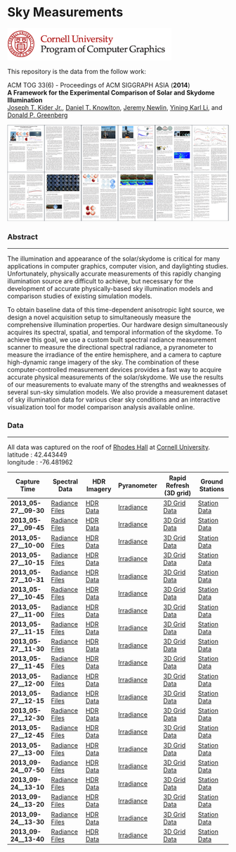 # Sky Measurements
![](pcg.png)

This repository is the data from the follow work:

ACM TOG 33(6) - Proceedings of ACM SIGGRAPH ASIA (**2014**)<BR>
**A Framework for the Experimental Comparison of Solar and Skydome Illumination**<BR>
[Joseph T. Kider Jr.](http://www.josephkider.com/), [Daniel T. Knowlton](http://www.danknowlton.com/), [Jeremy Newlin](http://www.jeremynewlin.info/), [Yining Karl Li](https://www.yiningkarlli.com/), and [Donald P. Greenberg](http://www.graphics.cornell.edu/people/director.html)


![](paper.png)



### Abstract
---
The illumination and appearance of the solar/skydome is critical for many applications in computer graphics, computer vision, and daylighting studies. Unfortunately, physically accurate measurements of this rapidly changing illumination source are difficult to achieve, but necessary for the development of accurate physically-based sky illumination models and comparison studies of existing simulation models.

To obtain baseline data of this time-dependent anisotropic light source, we design a novel acquisition setup to simultaneously measure the comprehensive illumination properties. Our hardware design simultaneously acquires its spectral, spatial, and temporal information of the skydome. To achieve this goal, we use a custom built spectral radiance measurement scanner to measure the directional spectral radiance, a pyranometer to measure the irradiance of the entire hemisphere, and a camera to capture high-dynamic range imagery of the sky. The combination of these computer-controlled measurement devices provides a fast way to acquire accurate physical measurements of the solar/skydome. We use the results of our measurements to evaluate many of the strengths and weaknesses of several sun-sky simulation models. We also provide a measurement dataset of sky illumination data for various clear sky conditions and an interactive visualization tool for model comparison analysis available online.

### Data
---

All data was captured on the roof of [Rhodes Hall](https://www.fs.cornell.edu/fs/facinfo/fs_facilinfo.cfm?facil_cd=2051) at [Cornell University](https://www.cornell.edu/).<BR>
latitude : 42.443449 <BR>
longitude : -76.481962


| Capture Time | Spectral Data | HDR Imagery | Pyranometer | Rapid Refresh (3D grid) | Ground Stations
| ------------- | ------------- | ------------- | ------------- | ------------- | ------------- |
| **2013_05-27__09-30** | [Radiance Files](data/2013-05-27/RADIANCE/2013-05-27___09.30.00.7z)  | [HDR Data](data/2013-05-27/HDR/2013_05-27__09-30-48.7z)  | [Irradiance](data/2013-05-27/IRRADIANCE/2013.05.27.09.30.00.txt)  | [3D Grid Data](data/2013-05-27/RR/RR_CONUS_13km_20130527_1300.grib2)  | [Station Data](data/2013-05-27/GROUNDSTATIONS/20130527_0000.7z)  |
| **2013_05-27__09-45** | [Radiance Files](data/2013-05-27/RADIANCE/2013-05-27___09.45.00.7z)  | [HDR Data](data/2013-05-27/HDR/2013_05-27__09-45-48.7z)  | [Irradiance](data/2013-05-27/IRRADIANCE/2013.05.27.09.45.00.txt)  | [3D Grid Data](data/2013-05-27/RR/RR_CONUS_13km_20130527_1300.grib2)  | [Station Data](data/2013-05-27/GROUNDSTATIONS/20130527_0000.7z)  |
| **2013_05-27__10-00** | [Radiance Files](data/2013-05-27/RADIANCE/2013-05-27___10.00.00.7z)  | [HDR Data](data/2013-05-27/HDR/2013_05-27__10-00-48.7z)  | [Irradiance](data/2013-05-27/IRRADIANCE/2013.05.27.10.00.00.txt)  | [3D Grid Data](data/2013-05-27/RR/RR_CONUS_13km_20130527_1400.grib2)  | [Station Data](data/2013-05-27/GROUNDSTATIONS/20130527_0000.7z)  |
| **2013_05-27__10-15** | [Radiance Files](data/2013-05-27/RADIANCE/2013-05-27___10.15.00.7z)  | [HDR Data](data/2013-05-27/HDR/2013_05-27__10-15-48.7z)  | [Irradiance](data/2013-05-27/IRRADIANCE/2013.05.27.10.15.00.txt)  | [3D Grid Data](data/2013-05-27/RR/RR_CONUS_13km_20130527_1400.grib2)  | [Station Data](data/2013-05-27/GROUNDSTATIONS/20130527_0000.7z)  |
| **2013_05-27__10-31** | [Radiance Files](data/2013-05-27/RADIANCE/2013-05-27___10.30.00.7z)  | [HDR Data](data/2013-05-27/HDR/2013_05-27__10-30-48.7z)  | [Irradiance](data/2013-05-27/IRRADIANCE/2013.05.27.10.30.00.txt)  | [3D Grid Data](data/2013-05-27/RR/RR_CONUS_13km_20130527_1400.grib2)  | [Station Data](data/2013-05-27/GROUNDSTATIONS/20130527_0000.7z)  |
| **2013_05-27__10-45** | [Radiance Files](data/2013-05-27/RADIANCE/2013-05-27___10.45.00.7z)  | [HDR Data](data/2013-05-27/HDR/2013_05-27__10-45-48.7z)  | [Irradiance](data/2013-05-27/IRRADIANCE/2013.05.27.10.45.00.txt)  | [3D Grid Data](data/2013-05-27/RR/RR_CONUS_13km_20130527_1400.grib2)  | [Station Data](data/2013-05-27/GROUNDSTATIONS/20130527_0000.7z)  |
| **2013_05-27__11-00** | [Radiance Files](data/2013-05-27/RADIANCE/2013-05-27___11.00.00.7z)  | [HDR Data](data/2013-05-27/HDR/2013_05-27__11-00-48.7z)  | [Irradiance](data/2013-05-27/IRRADIANCE/2013.05.27.11.00.00.txt)  | [3D Grid Data](data/2013-05-27/RR/RR_CONUS_13km_20130527_1500.grib2)  | [Station Data](data/2013-05-27/GROUNDSTATIONS/20130527_0000.7z)  |
| **2013_05-27__11-15** | [Radiance Files](data/2013-05-27/RADIANCE/2013-05-27___11.15.00.7z)  | [HDR Data](data/2013-05-27/HDR/2013_05-27__11-15-48.7z)  | [Irradiance](data/2013-05-27/IRRADIANCE/2013.05.27.11.15.00.txt)  | [3D Grid Data](data/2013-05-27/RR/RR_CONUS_13km_20130527_1500.grib2)  | [Station Data](data/2013-05-27/GROUNDSTATIONS/20130527_0000.7z)  |
| **2013_05-27__11-30** | [Radiance Files](data/2013-05-27/RADIANCE/2013-05-27___11.30.00.7z)  | [HDR Data](data/2013-05-27/HDR/2013_05-27__11-30-48.7z)  | [Irradiance](data/2013-05-27/IRRADIANCE/2013.05.27.11.30.00.txt)  | [3D Grid Data](data/2013-05-27/RR/RR_CONUS_13km_20130527_1500.grib2)  | [Station Data](data/2013-05-27/GROUNDSTATIONS/20130527_0000.7z)  |
| **2013_05-27__11-45** | [Radiance Files](data/2013-05-27/RADIANCE/2013-05-27___11.45.00.7z)  | [HDR Data](data/2013-05-27/HDR/2013_05-27__11-46-55.7z)  | [Irradiance](data/2013-05-27/IRRADIANCE/2013.05.27.11.45.00.txt)  | [3D Grid Data](data/2013-05-27/RR/RR_CONUS_13km_20130527_1500.grib2)  | [Station Data](data/2013-05-27/GROUNDSTATIONS/20130527_0000.7z) |
| **2013_05-27__12-00** | [Radiance Files](data/2013-05-27/RADIANCE/2013-05-27___12.00.00.7z)  | [HDR Data](data/2013-05-27/HDR/2013_05-27__12-00-49.7z)  | [Irradiance](data/2013-05-27/IRRADIANCE/2013.05.27.12.00.00.txt)  | [3D Grid Data](data/2013-05-27/RR/RR_CONUS_13km_20130527_1600.grib2)  | [Station Data](data/2013-05-27/GROUNDSTATIONS/20130527_0000.7z)  |
| **2013_05-27__12-15** | [Radiance Files](data/2013-05-27/RADIANCE/2013-05-27___12.15.00.7z)  | [HDR Data](data/2013-05-27/HDR/2013_05-27__12-15-48.7z)  | [Irradiance](data/2013-05-27/IRRADIANCE/2013.05.27.12.15.00.txt)  | [3D Grid Data](data/2013-05-27/RR/RR_CONUS_13km_20130527_1600.grib2)  | [Station Data](data/2013-05-27/GROUNDSTATIONS/20130527_0000.7z)  |
| **2013_05-27__12-30** | [Radiance Files](data/2013-05-27/RADIANCE/2013-05-27___12.30.00.7z)  | [HDR Data](data/2013-05-27/HDR/2013_05-27__12-30-48.7z)  | [Irradiance](data/2013-05-27/IRRADIANCE/2013.05.27.12.30.00.txt)  | [3D Grid Data](data/2013-05-27/RR/RR_CONUS_13km_20130527_1600.grib2)  | [Station Data](data/2013-05-27/GROUNDSTATIONS/20130527_0000.7z)  |
| **2013_05-27__12-45** | [Radiance Files](data/2013-05-27/RADIANCE/2013-05-27___12.45.00.7z)  | [HDR Data](data/2013-05-27/HDR/2013_05-27__12-45-49.7z)  | [Irradiance](data/2013-05-27/IRRADIANCE/2013.05.27.12.45.00.txt)  | [3D Grid Data](data/2013-05-27/RR/RR_CONUS_13km_20130527_1600.grib2)  | [Station Data](data/2013-05-27/GROUNDSTATIONS/20130527_0000.7z)  |
| **2013_05-27__13-00** | [Radiance Files](data/2013-05-27/RADIANCE/2013-05-27___13.30.00.7z)  | [HDR Data](data/2013-05-27/HDR/2013_05-27__13-00-48.7z)  | [Irradiance](data/2013-05-27/IRRADIANCE/2013.05.27.13.00.00.txt)  | [3D Grid Data](data/2013-05-27/RR/RR_CONUS_13km_20130527_1700.grib2)  | [Station Data](data/2013-05-27/GROUNDSTATIONS/20130527_0000.7z)  |
| **2013_09-24__07-50** | [Radiance Files](data/2013-09-24/RADIANCE/2013-09-24___07.50.00.7z)  | [HDR Data](data/2013-09-24/HDR/2013_09-24__07-50-49.7z)  | [Irradiance](data/2013-09-24/IRRADIANCE/2013.09.24.07.50.03.txt)  | [3D Grid Data](data/2013-09-24/RR/RR_CONUS_13km_20140924_1100.grib2)  | [Station Data](data/2013-09-24/GROUNDSTATIONS/20130924_0000.7z)  |
| **2013_09-24__13-10** | [Radiance Files](data/2013-09-24/RADIANCE/2013-09-24___13.10.00.7z)  | [HDR Data](data/2013-09-24/HDR/2013_09-24__13-10-49.7z)  | [Irradiance](data/2013-09-24/IRRADIANCE/2013.09.24.13.10.00.txt)  | [3D Grid Data](data/2013-09-24/RR/RR_CONUS_13km_20140924_1700.grib2)  | [Station Data](data/2013-09-24/GROUNDSTATIONS/20130924_0000.7z)  |
| **2013_09-24__13-20** | [Radiance Files](data/2013-09-24/RADIANCE/2013-09-24___13.20.00.7z)  | [HDR Data](data/2013-09-24/HDR/2013_09-24__13-20-49.7z)  | [Irradiance](data/2013-09-24/IRRADIANCE/2013.09.24.13.20.00.txt)  | [3D Grid Data](data/2013-09-24/RR/RR_CONUS_13km_20140924_1700.grib2)  | [Station Data](data/2013-09-24/GROUNDSTATIONS/20130924_0000.7z)  |
| **2013_09-24__13-30** | [Radiance Files](data/2013-09-24/RADIANCE/2013-09-24___13.30.00.7z)  | [HDR Data](data/2013-09-24/HDR/2013_09-24__13-30-49.7z)  | [Irradiance](data/2013-09-24/IRRADIANCE/2013.09.24.13.30.00.txt)  | [3D Grid Data](data/2013-09-24/RR/RR_CONUS_13km_20140924_1700.grib2)  | [Station Data](data/2013-09-24/GROUNDSTATIONS/20130924_0000.7z)  |
| **2013_09-24__13-40** | [Radiance Files](data/2013-09-24/RADIANCE/2013-09-24___13.40.00.7z)  | [HDR Data](data/2013-09-24/HDR/2013_09-24__13-40-49.7z)  | [Irradiance](data/2013-09-24/IRRADIANCE/2013.09.24.13.40.00.txt)  | [3D Grid Data](data/2013-09-24/RR/RR_CONUS_13km_20140924_1700.grib2)  | [Station Data](data/2013-09-24/GROUNDSTATIONS/20130924_0000.7z)  |